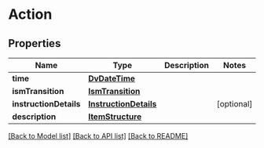 # Action

## Properties
Name | Type | Description | Notes
------------ | ------------- | ------------- | -------------
**time** | [**DvDateTime**](DvDateTime.md) |  | 
**ismTransition** | [**IsmTransition**](IsmTransition.md) |  | 
**instructionDetails** | [**InstructionDetails**](InstructionDetails.md) |  | [optional] 
**description** | [**ItemStructure**](ItemStructure.md) |  | 

[[Back to Model list]](../README.md#documentation-for-models) [[Back to API list]](../README.md#documentation-for-api-endpoints) [[Back to README]](../README.md)



